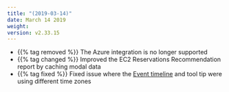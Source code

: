 ```yaml
---
title: "(2019-03-14)"
date: March 14 2019
weight:
version: v2.33.15
---
```

- {{% tag removed %}} The Azure integration is no longer supported
- {{% tag changed %}} Improved the EC2 Reservations Recommendation report by caching modal data
- {{% tag fixed %}} Fixed issue where the [Event timeline](https://docs.metricly.com/alerts-notifications/events/view-an-event/) and tool tip were using different time zones
